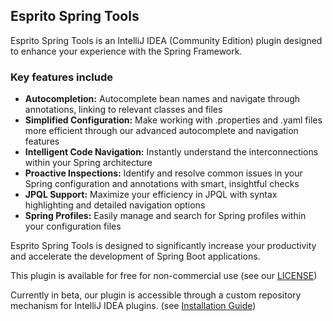 ## Esprito Spring Tools

Esprito Spring Tools is an IntelliJ IDEA (Community Edition) plugin designed to enhance your experience with the Spring Framework.

### Key features include
* **Autocompletion:** Autocomplete bean names and navigate through annotations, linking to relevant classes and files
* **Simplified Configuration:** Make working with .properties and .yaml files more efficient through our advanced autocomplete and navigation features
* **Intelligent Code Navigation:** Instantly understand the interconnections within your Spring architecture
* **Proactive Inspections:** Identify and resolve common issues in your Spring configuration and annotations with smart, insightful checks
* **JPQL Support:** Maximize your efficiency in JPQL with syntax highlighting and detailed navigation options
* **Spring Profiles:** Easily manage and search for Spring profiles within your configuration files

Esprito Spring Tools is designed to significantly increase your productivity and accelerate the development of Spring Boot applications.

This plugin is available for free for non-commercial use (see our [LICENSE](https://github.com/esprito-plugin/plugin/blob/main/LICENSE.md))

Currently in beta, our plugin is accessible through a custom repository mechanism for IntelliJ IDEA plugins. (see [Installation Guide](https://github.com/esprito-plugin/plugin/blob/main/Installation%20Guide.md))
